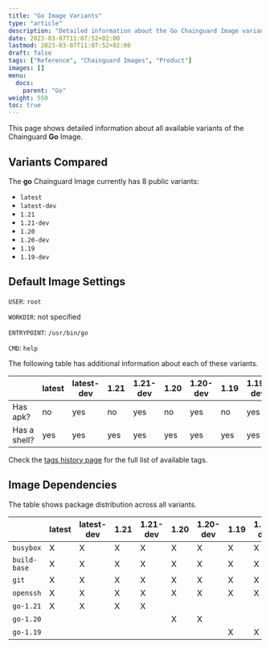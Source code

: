 ```yaml
---
title: "Go Image Variants"
type: "article"
description: "Detailed information about the Go Chainguard Image variants"
date: 2023-03-07T11:07:52+02:00
lastmod: 2023-03-07T11:07:52+02:00
draft: false
tags: ["Reference", "Chainguard Images", "Product"]
images: []
menu:
  docs:
    parent: "Go"
weight: 550
toc: true
---
```


This page shows detailed information about all available variants of the Chainguard **Go** Image.

## Variants Compared
The **go** Chainguard Image currently has 8 public variants: 

- `latest`
- `latest-dev`
- `1.21`
- `1.21-dev`
- `1.20`
- `1.20-dev`
- `1.19`
- `1.19-dev`

## Default Image Settings
`USER`:		`root`

`WORKDIR`:	not specified

`ENTRYPOINT`:	`/usr/bin/go`

`CMD`:		`help`

The following table has additional information about each of these variants.

|              | latest | latest-dev | 1.21 | 1.21-dev | 1.20 | 1.20-dev | 1.19 | 1.19-dev |
|--------------|--------|------------|------|----------|------|----------|------|----------|
| Has apk?     | no     | yes        | no   | yes      | no   | yes      | no   | yes      |
| Has a shell? | yes    | yes        | yes  | yes      | yes  | yes      | yes  | yes      |

Check the [tags history page](/chainguard/chainguard-images/reference/go/tags_history/) for the full list of available tags.
## Image Dependencies
The table shows package distribution across all variants.

|              | latest | latest-dev | 1.21 | 1.21-dev | 1.20 | 1.20-dev | 1.19 | 1.19-dev |
|--------------|--------|------------|------|----------|------|----------|------|----------|
| `busybox`    | X      | X          | X    | X        | X    | X        | X    | X        |
| `build-base` | X      | X          | X    | X        | X    | X        | X    | X        |
| `git`        | X      | X          | X    | X        | X    | X        | X    | X        |
| `openssh`    | X      | X          | X    | X        | X    | X        | X    | X        |
| `go-1.21`    | X      | X          | X    | X        |      |          |      |          |
| `go-1.20`    |        |            |      |          | X    | X        |      |          |
| `go-1.19`    |        |            |      |          |      |          | X    | X        |
